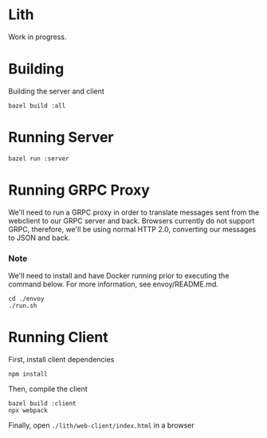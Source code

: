 Lith
====

Work in progress.

# Building

Building the server and client

```
bazel build :all
```

# Running Server

```
bazel run :server
```

# Running GRPC Proxy

We'll need to run a GRPC proxy in order to translate messages sent from the webclient to our GRPC
server and back. Browsers currently do not support GRPC, therefore, we'll be using normal HTTP 2.0,
converting our messages to JSON and back.

### Note
We'll need to install and have Docker running prior to executing the command below.
For more information, see envoy/README.md.

```
cd ./envoy
./run.sh
```

# Running Client

First, install client dependencies

```
npm install
```

Then, compile the client

```
bazel build :client
npx webpack
```

Finally, open `./lith/web-client/index.html` in a browser
